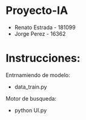 # Proyecto-IA

- Renato Estrada - 181099
- Jorge Perez - 16362

# Instrucciones:

Entrnamiendo de modelo:
  - data_train.py

Motor de busqueda:
  - python UI.py
